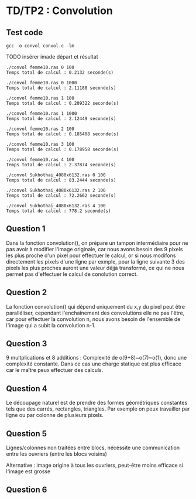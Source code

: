 # TD/TP2 : Convolution

## Test code

```
gcc -o convol convol.c -lm
```

TODO insérer imade départ et résultat

```
./convol femme10.ras 0 100
Temps total de calcul : 0.2132 seconde(s) 

./convol femme10.ras 0 1000
Temps total de calcul : 2.11188 seconde(s) 

./convol femme10.ras 1 100
Temps total de calcul : 0.209322 seconde(s) 

./convol femme10.ras 1 1000
Temps total de calcul : 2.12449 seconde(s) 

./convol femme10.ras 2 100
Temps total de calcul : 0.185408 seconde(s) 

./convol femme10.ras 3 100
Temps total de calcul : 0.178958 seconde(s) 

./convol femme10.ras 4 100
Temps total de calcul : 2.37874 seconde(s) 
```

```
./convol Sukhothai_4080x6132.ras 0 100
Temps total de calcul : 83.2444 seconde(s)

./convol Sukhothai_4080x6132.ras 2 100
Temps total de calcul : 72.2662 seconde(s) 

./convol Sukhothai_4080x6132.ras 4 100
Temps total de calcul : 778.2 seconde(s) 
```

## Question 1

Dans la fonction convolution(), on prépare un tampon intermédiaire pour ne pas avoir à modifier l'image originale, car nous avons besoin des 9 pixels les plus proche d'un pixel pour effectuer le calcul, or si nous modifons directement les pixels d'une ligne par exmple, pour la ligne suivante 3 des pixels les plus proches auront une valeur déjjà transformé, ce qui ne nous permet pas d'effectuer le calcul de conolution correct.

## Question 2

La fonction convolution() qui dépend uniquement du x,y du pixel peut être paralléliser, cependant l'enchaînement des convolutions elle ne pas l'être, car pour effectuer la convolution n, nous avons besoin de l'ensemble de l'image qui a subit la convolution n-1.

## Question 3

9 multplications et 8 additions : Complexité de o(9+8)~o(7)~o(1), donc une complexité constante. Dans ce cas une charge statique est plus efficace car le maître peux effectuer des calculs.

## Question 4

Le découpage naturel est de prendre des formes géométriques constantes tels que des carrés, rectangles, triangles. Par exemple on peux travailler par ligne ou par colonne de plusieurs pixels.

## Question 5

Lignes/colonnes non traitées entre blocs, nécéssite une communication entre les ouvriers (entre les blocs voisins)

Alternative : image origine à tous les ouvriers, peut-être moins efficace si l'image est grosse

## Question 6